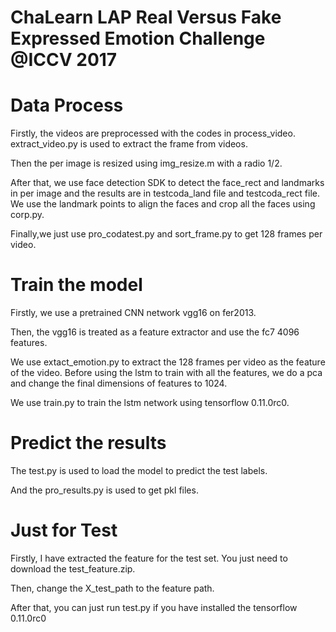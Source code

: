 # ChaLearn LAP Real Versus Fake Expressed Emotion Challenge @ICCV 2017

# Data Process


Firstly, the videos are preprocessed with the codes in process_video. extract_video.py is used to extract the frame from videos. 

Then the per image is resized using img_resize.m with a radio 1/2. 

After that, we use face detection SDK to detect the face_rect and landmarks in per image and the results are in testcoda_land file and testcoda_rect file. We use the landmark points to align the faces and crop all the faces using corp.py. 

Finally,we just use pro_codatest.py and sort_frame.py to get 128 frames per video.

# Train the model


Firstly, we use a pretrained CNN network vgg16 on fer2013.

Then, the vgg16 is treated as a feature extractor and use the fc7 4096 features.

We use extact_emotion.py to extract the 128 frames per video as the feature of the video.
Before using the lstm to train with all the features, we do a pca and change the final dimensions of features to 1024.

We use train.py to train the lstm network using tensorflow 0.11.0rc0.


# Predict the results


The test.py is used to load the model to predict the test labels.

And the pro_results.py is used to get pkl files.


# Just for Test

Firstly, I have extracted the feature for the test set. You just need to download the test_feature.zip.

Then, change the X_test_path to the feature path.

After that, you can just run test.py if you have installed the tensorflow 0.11.0rc0
